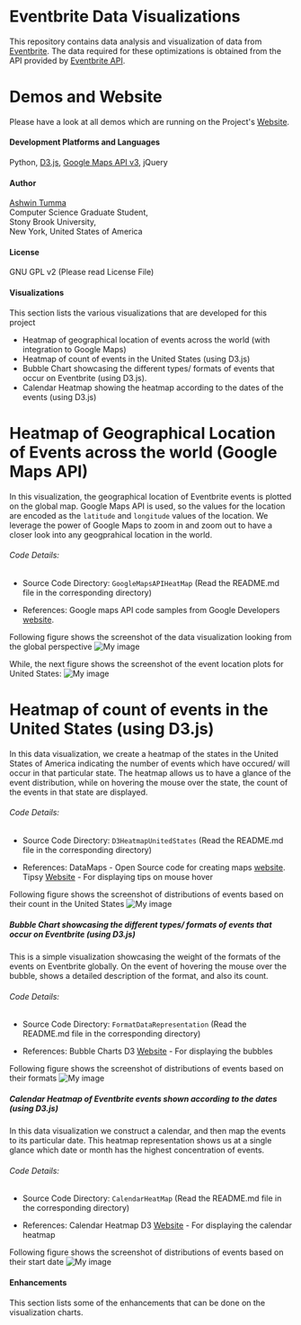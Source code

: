 # Eventbrite Data Visualizations
This repository contains data analysis and visualization of data from [Eventbrite](https://www.eventbrite.com/). The data required for these optimizations is obtained from the API provided by [Eventbrite API](http://eventbriteapi.com/). 
# Demos and Website
Please have a look at all demos which are running on the Project's [Website](http://ashwintumma23.github.io/EventbriteDataVisualizations). 

#### Development Platforms and Languages
Python, [D3.js](http://d3js.org/), [Google Maps API v3](https://developers.google.com/maps/), jQuery

#### Author
[Ashwin Tumma](https://sites.google.com/site/ashwintumma23)   
Computer Science Graduate Student,  
Stony Brook University,  
New York, United States of America 

#### License
GNU GPL v2 (Please read License File)

#### Visualizations
This section lists the various visualizations that are developed for this project
* Heatmap of geographical location of events across the world (with integration to Google Maps)
* Heatmap of count of events in the United States (using D3.js)
* Bubble Chart showcasing the different types/ formats of events that occur on Eventbrite (using D3.js).
* Calendar Heatmap showing the heatmap according to the dates of the events (using D3.js)

Heatmap of Geographical Location of Events across the world (Google Maps API)
================================================================================
In this visualization, the geographical location of Eventbrite events is plotted on the global map. Google Maps API is used, so the values for the location are encoded as the `latitude` and `longitude` values of the location. We leverage the power of Google Maps to zoom in and zoom out to have a closer look into any geogprahical location in the world.

###### Code Details: 
* Source Code Directory: `GoogleMapsAPIHeatMap` (Read the README.md file in the corresponding directory)

* References: Google maps API code samples from Google Developers [website](https://developers.google.com/maps/).

Following figure shows the screenshot of the data visualization looking from the global perspective
 ![My image](https://github.com/ashwintumma23/EventbriteDataVisualizations/blob/master/Images/GMapFull.png)
  
While, the next figure shows the screenshot of the event location plots for United States:
![My image](https://github.com/ashwintumma23/EventbriteDataVisualizations/blob/master/Images/UnitedStates.png)

Heatmap of count of events in the United States (using D3.js)
================================================================================
In this data visualization, we create a heatmap of the states in the United States of America indicating the number of events which have occured/ will occur in that particular state. The heatmap allows us to have a glance of the event distribution, while on hovering the mouse over the state, the count of the events in that state are displayed.

###### Code Details: 
* Source Code Directory: `D3HeatmapUnitedStates` (Read the README.md file in the corresponding directory)

* References: DataMaps - Open Source code for creating maps [website](http://datamaps.github.io/).  
Tipsy [Website](http://bl.ocks.org/ilyabo/1373263) - For displaying tips on mouse hover

Following figure shows the screenshot of distributions of events based on their count in the United States
 ![My image](https://github.com/ashwintumma23/EventbriteDataVisualizations/blob/master/Images/D3Maps.png)
  
  
##### Bubble Chart showcasing the different types/ formats of events that occur on Eventbrite (using D3.js)
This is a simple visualization showcasing the weight of the formats of the events on Eventbrite globally. On the event of hovering the mouse over the bubble, shows a detailed description of the format, and also its count.

###### Code Details: 
* Source Code Directory: `FormatDataRepresentation` (Read the README.md file in the corresponding directory)

* References: Bubble Charts D3 [Website](http://bl.ocks.org/mbostock/4063269) - For displaying the bubbles

Following figure shows the screenshot of distributions of events based on their formats
 ![My image](https://github.com/ashwintumma23/EventbriteDataVisualizations/blob/master/Images/BubbleChart.png)
  
##### Calendar Heatmap of Eventbrite events shown according to the dates (using D3.js)
In this data visualization we construct a calendar, and then map the events to its particular date. This heatmap representation shows us at a single glance which date or month has the highest concentration of events.

###### Code Details: 
* Source Code Directory: `CalendarHeatMap` (Read the README.md file in the corresponding directory)

* References: Calendar Heatmap D3 [Website](http://kamisama.github.io/cal-heatmap/) - For displaying the calendar heatmap

Following figure shows the screenshot of distributions of events based on their start date
 ![My image](https://github.com/ashwintumma23/EventbriteDataVisualizations/blob/master/Images/CalendarJune.png)
  
#### Enhancements
This section lists some of the enhancements that can be done on the visualization charts. 
